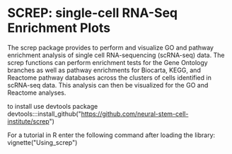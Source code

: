 # SCREP: single-cell RNA-Seq Enrichment Plots

The screp package provides to perform and visualize GO and pathway enrichment analysis of single cell RNA-sequencing (scRNA-seq) data. The screp functions can perform enrichment tests for the Gene Ontology branches as well as pathway enrichments for Biocarta, KEGG, and Reactome pathway databases across the clusters of cells identified in scRNA-seq data. This analysis can then be visualized for the GO and Reactome analyses.

to install use devtools package
devtools:::install_github("https://github.com/neural-stem-cell-institute/screp")

For a tutorial in R enter the following command after loading the library:
vignette("Using_screp")
